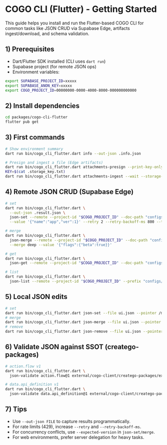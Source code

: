 # COGO CLI (Flutter) - Getting Started

This guide helps you install and run the Flutter-based COGO CLI for common tasks like JSON CRUD via Supabase Edge, artifacts ingest/download, and schema validation.

## 1) Prerequisites
- Dart/Flutter SDK installed (CLI uses `dart run`)
- Supabase project (for remote JSON ops)
- Environment variables:
```bash
export SUPABASE_PROJECT_ID=xxxxx
export SUPABASE_ANON_KEY=xxxxx
export COGO_PROJECT_ID=00000000-0000-4000-8000-000000000000
```

## 2) Install dependencies
```bash
cd packages/cogo-cli-flutter
flutter pub get
```

## 3) First commands
```bash
# Show environment summary
dart run bin/cogo_cli_flutter.dart info --out-json .info.json

# Presign and ingest a file (Edge artifacts)
dart run bin/cogo_cli_flutter.dart attachments-presign --print-key-only > .storage_key.txt
KEY=$(cat .storage_key.txt)
dart run bin/cogo_cli_flutter.dart attachments-ingest --wait --storage-key "$KEY" --timeout-seconds 30 --out-json .ingest.json
```

## 4) Remote JSON CRUD (Supabase Edge)
```bash
# set
dart run bin/cogo_cli_flutter.dart \
  --out-json .result.json \
  json-set --remote --project-id "$COGO_PROJECT_ID" --doc-path "configs/app.json" \
  --value '{"name":"app","ver":1}' --retry 2 --retry-backoff-ms 800 --timeout-seconds 20

# merge
dart run bin/cogo_cli_flutter.dart \
  json-merge --remote --project-id "$COGO_PROJECT_ID" --doc-path "configs/app.json" \
  --merge deep --value '{"flags":{"beta":true}}'

# get
dart run bin/cogo_cli_flutter.dart \
  json-get --remote --project-id "$COGO_PROJECT_ID" --doc-path "configs/app.json" --out-json .get.json

# list
dart run bin/cogo_cli_flutter.dart \
  json-list --remote --project-id "$COGO_PROJECT_ID" --prefix "configs/" --limit 20 --offset 0 --out-json .list.json
```

## 5) Local JSON edits
```bash
# set
dart run bin/cogo_cli_flutter.dart json-set --file ui.json --pointer /meta/title --value '"Home"' --backup-dir .bak
# merge
dart run bin/cogo_cli_flutter.dart json-merge --file ui.json --pointer /meta --value '{"version":"1.1"}' --backup-dir .bak
# remove
dart run bin/cogo_cli_flutter.dart json-remove --file ui.json --pointer /meta/title --backup-dir .bak
```

## 6) Validate JSON against SSOT (creatego-packages)
```bash
# action.flow v1
dart run bin/cogo_cli_flutter.dart \
  json-validate action.flow@1 external/cogo-client/creatego-packages/examples/json/action.flow.v1.json --out-json .validate.flow.json

# data.api_definition v1
dart run bin/cogo_cli_flutter.dart \
  json-validate data.api_definition@1 external/cogo-client/creatego-packages/examples/json/data.api_definition.v1.json --out-json .validate.api.json
```

## 7) Tips
- Use `--out-json FILE` to capture results programmatically.
- For rate limits (429), increase `--retry` and `--retry-backoff-ms`.
- For concurrency conflicts, use `--expected-version` in `json-set/merge`.
- For web environments, prefer server delegation for heavy tasks.

